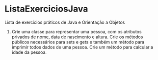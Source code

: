 # ListaExerciciosJava
Lista de exercícios práticos de Java e Orientação a Objetos


1. Crie uma classe para representar uma pessoa, com os atributos privados de nome, data de 
nascimento e altura. Crie os métodos públicos necessários para sets e gets e também um método 
para imprimir todos dados de uma pessoa. Crie um método para calcular a idade da pessoa.
